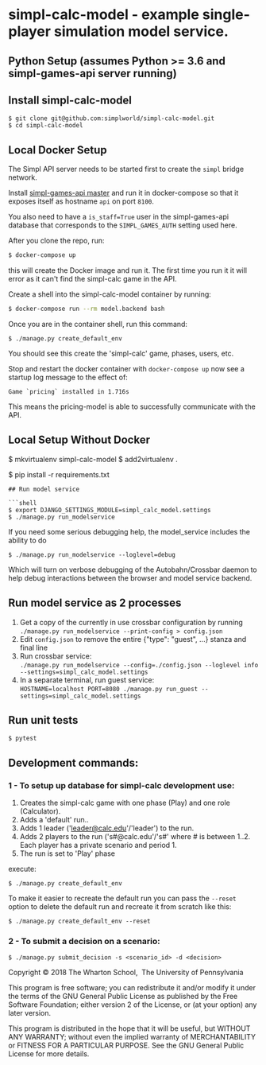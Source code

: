 # simpl-calc-model - example single-player simulation model service.

## Python Setup (assumes Python >= 3.6 and simpl-games-api server running)


## Install simpl-calc-model

```shell
$ git clone git@github.com:simplworld/simpl-calc-model.git
$ cd simpl-calc-model
```

## Local Docker Setup

The Simpl API server needs to be started first to create the `simpl` bridge network.

Install [simpl-games-api master](https://github.com/simplworld/simpl-games-api) and run it in 
docker-compose so that it exposes itself as hostname `api` on port `8100`. 

You also need to have a `is_staff=True` user in the simpl-games-api database that
corresponds to the `SIMPL_GAMES_AUTH` setting used here.

After you clone the repo, run:

```bash
$ docker-compose up
```

this will create the Docker image and run it.  The first time you run it it will error
as it can't find the simpl-calc game in the API.

Create a shell into the simpl-calc-model container by running:

```bash
$ docker-compose run --rm model.backend bash
```

Once you are in the container shell, run this command:

```shell
$ ./manage.py create_default_env
```

You should see this create the 'simpl-calc' game, phases, users, etc.

Stop and restart the docker container with `docker-compose up` now see a
startup log message to the effect of:

```
Game `pricing` installed in 1.716s
```

This means the pricing-model is able to successfully communicate with the API.




## Local Setup Without Docker



$ mkvirtualenv simpl-calc-model
$ add2virtualenv .

$ pip install -r requirements.txt
```
## Run model service

```shell
$ export DJANGO_SETTINGS_MODULE=simpl_calc_model.settings
$ ./manage.py run_modelservice
```

If you need some serious debugging help, the model_service includes the ability to do

```shell
$ ./manage.py run_modelservice --loglevel=debug
```

Which will turn on verbose debugging of the Autobahn/Crossbar daemon to help debug interactions between the browser and model service backend.

## Run model service as 2 processes

1. Get a copy of the currently in use crossbar configuration by running
    `./manage.py run_modelservice --print-config > config.json`
1. Edit `config.json` to remove the entire {"type": "guest", ...} stanza and final line
1. Run crossbar service:    
    `./manage.py run_modelservice --config=./config.json --loglevel info --settings=simpl_calc_model.settings`
1. In a separate terminal, run guest service:    
    `HOSTNAME=localhost PORT=8080 ./manage.py run_guest --settings=simpl_calc_model.settings`


## Run unit tests

```shell
$ pytest
```

## Development commands:

### 1 - To setup up database for simpl-calc development use:

1. Creates the simpl-calc game with one phase (Play) and one role (Calculator).
1. Adds a 'default' run..
1. Adds 1 leader ('leader@calc.edu'/'leader') to the run.
1. Adds 2 players to the run ('s#@calc.edu'/'s#' where # is between 1..2. Each player has a private scenario and period 1.
1. The run is set to 'Play' phase

execute:

```shell
$ ./manage.py create_default_env
```

To make it easier to recreate the default run you can pass the `--reset` option to delete the
default run and recreate it from scratch like this:

```shell
$ ./manage.py create_default_env --reset
```

### 2 - To submit a decision on a scenario:

```shell
$ ./manage.py submit_decision -s <scenario_id> -d <decision>
```

Copyright © 2018 The Wharton School,  The University of Pennsylvania 

This program is free software; you can redistribute it and/or
modify it under the terms of the GNU General Public License
as published by the Free Software Foundation; either version 2
of the License, or (at your option) any later version.

This program is distributed in the hope that it will be useful,
but WITHOUT ANY WARRANTY; without even the implied warranty of
MERCHANTABILITY or FITNESS FOR A PARTICULAR PURPOSE.  See the
GNU General Public License for more details.

